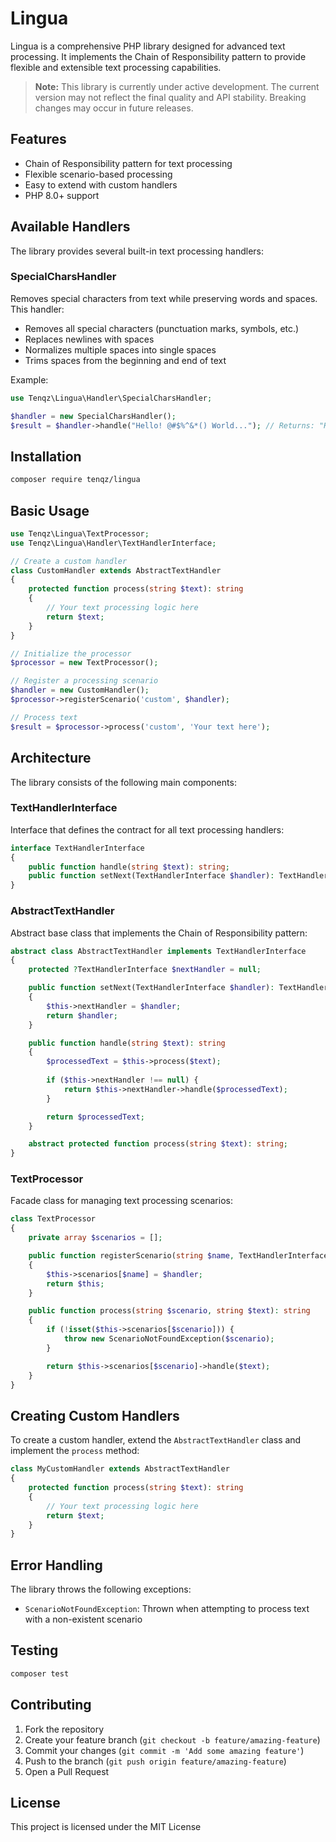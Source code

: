 # Lingua

Lingua is a comprehensive PHP library designed for advanced text processing. It implements the Chain of Responsibility pattern to provide flexible and extensible text processing capabilities.

> **Note:** This library is currently under active development. The current version may not reflect the final quality and API stability. Breaking changes may occur in future releases.

## Features

- Chain of Responsibility pattern for text processing
- Flexible scenario-based processing
- Easy to extend with custom handlers
- PHP 8.0+ support

## Available Handlers

The library provides several built-in text processing handlers:

### SpecialCharsHandler

Removes special characters from text while preserving words and spaces. This handler:
- Removes all special characters (punctuation marks, symbols, etc.)
- Replaces newlines with spaces
- Normalizes multiple spaces into single spaces
- Trims spaces from the beginning and end of text

Example:
```php
use Tenqz\Lingua\Handler\SpecialCharsHandler;

$handler = new SpecialCharsHandler();
$result = $handler->handle("Hello! @#$%^&*() World..."); // Returns: "Hello World"
```

## Installation

```bash
composer require tenqz/lingua
```

## Basic Usage

```php
use Tenqz\Lingua\TextProcessor;
use Tenqz\Lingua\Handler\TextHandlerInterface;

// Create a custom handler
class CustomHandler extends AbstractTextHandler
{
    protected function process(string $text): string
    {
        // Your text processing logic here
        return $text;
    }
}

// Initialize the processor
$processor = new TextProcessor();

// Register a processing scenario
$handler = new CustomHandler();
$processor->registerScenario('custom', $handler);

// Process text
$result = $processor->process('custom', 'Your text here');
```

## Architecture

The library consists of the following main components:

### TextHandlerInterface

Interface that defines the contract for all text processing handlers:

```php
interface TextHandlerInterface
{
    public function handle(string $text): string;
    public function setNext(TextHandlerInterface $handler): TextHandlerInterface;
}
```

### AbstractTextHandler

Abstract base class that implements the Chain of Responsibility pattern:

```php
abstract class AbstractTextHandler implements TextHandlerInterface
{
    protected ?TextHandlerInterface $nextHandler = null;

    public function setNext(TextHandlerInterface $handler): TextHandlerInterface
    {
        $this->nextHandler = $handler;
        return $handler;
    }

    public function handle(string $text): string
    {
        $processedText = $this->process($text);
        
        if ($this->nextHandler !== null) {
            return $this->nextHandler->handle($processedText);
        }

        return $processedText;
    }

    abstract protected function process(string $text): string;
}
```

### TextProcessor

Facade class for managing text processing scenarios:

```php
class TextProcessor
{
    private array $scenarios = [];

    public function registerScenario(string $name, TextHandlerInterface $handler): self
    {
        $this->scenarios[$name] = $handler;
        return $this;
    }

    public function process(string $scenario, string $text): string
    {
        if (!isset($this->scenarios[$scenario])) {
            throw new ScenarioNotFoundException($scenario);
        }

        return $this->scenarios[$scenario]->handle($text);
    }
}
```

## Creating Custom Handlers

To create a custom handler, extend the `AbstractTextHandler` class and implement the `process` method:

```php
class MyCustomHandler extends AbstractTextHandler
{
    protected function process(string $text): string
    {
        // Your text processing logic here
        return $text;
    }
}
```

## Error Handling

The library throws the following exceptions:

- `ScenarioNotFoundException`: Thrown when attempting to process text with a non-existent scenario

## Testing

```bash
composer test
```

## Contributing

1. Fork the repository
2. Create your feature branch (`git checkout -b feature/amazing-feature`)
3. Commit your changes (`git commit -m 'Add some amazing feature'`)
4. Push to the branch (`git push origin feature/amazing-feature`)
5. Open a Pull Request

## License

This project is licensed under the MIT License
